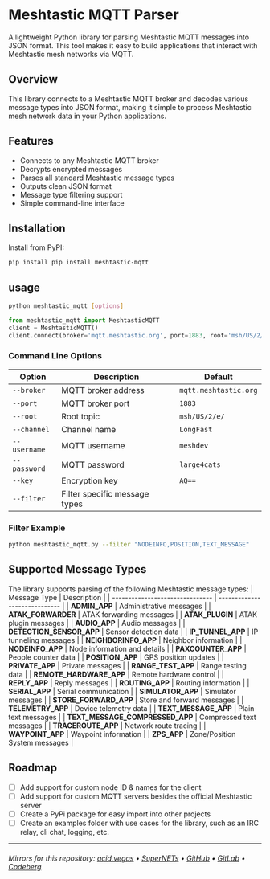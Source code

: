 # Meshtastic MQTT Parser

A lightweight Python library for parsing Meshtastic MQTT messages into JSON format. This tool makes it easy to build applications that interact with Meshtastic mesh networks via MQTT.

## Overview

This library connects to a Meshtastic MQTT broker and decodes various message types into JSON format, making it simple to process Meshtastic mesh network data in your Python applications.

## Features

- Connects to any Meshtastic MQTT broker
- Decrypts encrypted messages
- Parses all standard Meshtastic message types
- Outputs clean JSON format
- Message type filtering support
- Simple command-line interface

## Installation

Install from PyPI:

```bash
pip install pip install meshtastic-mqtt

```

## usage
```bash
python meshtastic_mqtt [options]
```

```python
from meshtastic_mqtt import MeshtasticMQTT
client = MeshtasticMQTT()
client.connect(broker='mqtt.meshtastic.org', port=1883, root='msh/US/2/e/', channel='LongFast', username='meshdev', password='large4cats', key='AQ==')
```

### Command Line Options
| Option       | Description                   | Default               |
| ------------ | ------------------------------|---------------------- |
| `--broker`   | MQTT broker address           | `mqtt.meshtastic.org` |
| `--port`     | MQTT broker port              | `1883`                |   
| `--root`     | Root topic                    | `msh/US/2/e/`         |
| `--channel`  | Channel name                  | `LongFast`            |
| `--username` | MQTT username                 | `meshdev`             |
| `--password` | MQTT password                 | `large4cats`          |
| `--key`      | Encryption key                | `AQ==`                |
| `--filter`   | Filter specific message types |                       |

### Filter Example
```bash
python meshtastic_mqtt.py --filter "NODEINFO,POSITION,TEXT_MESSAGE"
```


## Supported Message Types

The library supports parsing of the following Meshtastic message types:
| Message Type                    | Description                   |
| ------------------------------- | ----------------------------- |
| **ADMIN_APP**                   | Administrative messages       |
| **ATAK_FORWARDER**              | ATAK forwarding messages      |
| **ATAK_PLUGIN**                 | ATAK plugin messages          |
| **AUDIO_APP**                   | Audio messages                |
| **DETECTION_SENSOR_APP**        | Sensor detection data         |
| **IP_TUNNEL_APP**               | IP tunneling messages         |
| **NEIGHBORINFO_APP**            | Neighbor information          |
| **NODEINFO_APP**                | Node information and details  |
| **PAXCOUNTER_APP**              | People counter data           |
| **POSITION_APP**                | GPS position updates          |
| **PRIVATE_APP**                 | Private messages              |
| **RANGE_TEST_APP**              | Range testing data            |
| **REMOTE_HARDWARE_APP**         | Remote hardware control       |
| **REPLY_APP**                   | Reply messages                |
| **ROUTING_APP**                 | Routing information           |
| **SERIAL_APP**                  | Serial communication          |
| **SIMULATOR_APP**               | Simulator messages            |
| **STORE_FORWARD_APP**           | Store and forward messages    |
| **TELEMETRY_APP**               | Device telemetry data         |
| **TEXT_MESSAGE_APP**            | Plain text messages           |
| **TEXT_MESSAGE_COMPRESSED_APP** | Compressed text messages      |
| **TRACEROUTE_APP**              | Network route tracing         |
| **WAYPOINT_APP**                | Waypoint information          |
| **ZPS_APP**                     | Zone/Position System messages |


## Roadmap
- [ ] Add support for custom node ID & names for the client
- [ ] Add support for custom MQTT servers besides the official Meshtastic server
- [ ] Create a PyPi package for easy import into other projects
- [ ] Create an examples folder with use cases for the library, such as an IRC relay, cli chat, logging, etc.

___

###### Mirrors for this repository: [acid.vegas](https://git.acid.vegas/meshtastic_mqtt) • [SuperNETs](https://git.supernets.org/acidvegas/meshtastic_mqtt) • [GitHub](https://github.com/acidvegas/meshtastic_mqtt) • [GitLab](https://gitlab.com/acidvegas/meshtastic_mqtt) • [Codeberg](https://codeberg.org/acidvegas/meshtastic_mqtt)
